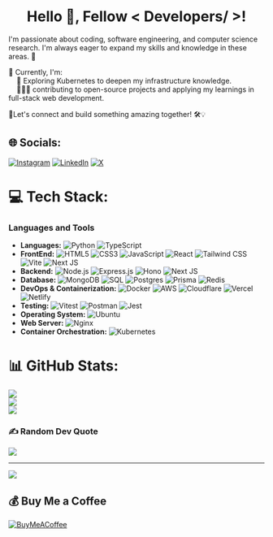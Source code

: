 <h1 align="center">Hello 👋, Fellow < Developers/ >!</h1>
 I'm passionate about coding, software engineering, and computer science research. I'm always eager to expand my skills and knowledge in these areas. 🚀

👀 Currently, I'm:<br/>
&nbsp;&nbsp;&nbsp;&nbsp;🌱 Exploring Kubernetes to deepen my infrastructure knowledge.<br/>
&nbsp;&nbsp;&nbsp;&nbsp;👨🏻‍💻 contributing to open-source projects and applying my learnings in full-stack web development.

🤝Let's connect and build something amazing together! 🛠️💡


## 🌐 Socials:
[![Instagram](https://img.shields.io/badge/Instagram-%23E4405F.svg?logo=Instagram&logoColor=white)](https://instagram.com/dev_shekhawat03) [![LinkedIn](https://img.shields.io/badge/LinkedIn-%230077B5.svg?logo=linkedin&logoColor=white)](https://linkedin.com/in/devender-singh-shekhawat) [![X](https://img.shields.io/badge/X-black.svg?logo=X&logoColor=white)](https://x.com/d_shekhawat03) 

# 💻 Tech Stack:

### Languages and Tools
- **Languages:** ![Python](https://img.shields.io/badge/python-3670A0?logo=python&logoColor=ffdd54) ![TypeScript](https://img.shields.io/badge/typescript-%23007ACC.svg?logo=typescript&logoColor=white)
- **FrontEnd:** ![HTML5](https://img.shields.io/badge/html5-%23E34F26.svg?logo=html5&logoColor=white) ![CSS3](https://img.shields.io/badge/css3-%231572B6.svg?logo=css3&logoColor=white) ![JavaScript](https://img.shields.io/badge/-JavaScript-F7DF1E?logo=javascript&logoColor=black&style=flat) ![React](https://img.shields.io/badge/-React-61DAFB?logo=react&logoColor=black&style=flat) ![Tailwind CSS](https://img.shields.io/badge/-Tailwind%20CSS-06B6D4?logo=tailwindcss&logoColor=white&style=flat) ![Vite](https://img.shields.io/badge/vite-%23646CFF.svg?logo=vite&logoColor=white) ![Next JS](https://img.shields.io/badge/Next-black?logo=next.js&logoColor=white)
- **Backend:** ![Node.js](https://img.shields.io/badge/-Node.js-339933?logo=node.js&logoColor=white&style=flat) ![Express.js](https://img.shields.io/badge/-Express.js-000000?logo=express&logoColor=white&style=flat) ![Hono](https://img.shields.io/badge/hono-orange?logo=hono) ![Next JS](https://img.shields.io/badge/Next-black?logo=next.js&logoColor=white)
- **Database:** ![MongoDB](https://img.shields.io/badge/-MongoDB-47A248?logo=mongodb&logoColor=white&style=flat) ![SQL](https://img.shields.io/badge/-SQL-4479A1?logo=sql&logoColor=white&style=flat) ![Postgres](https://img.shields.io/badge/postgresql-4169e1?logo=postgresql&logoColor=white) ![Prisma](https://img.shields.io/badge/Prisma-3982CE?logo=Prisma&logoColor=white) ![Redis](https://img.shields.io/badge/redis-%23DD0031.svg?logo=redis&logoColor=white)
- **DevOps & Containerization:** ![Docker](https://img.shields.io/badge/-Docker-2496ED?logo=docker&logoColor=white&style=flat) ![AWS](https://img.shields.io/badge/AWS-%23FF9900.svg?logo=amazon-aws&logoColor=white) ![Cloudflare](https://img.shields.io/badge/Cloudflare-F38020?logo=Cloudflare&logoColor=white) ![Vercel](https://img.shields.io/badge/vercel-%23000000.svg?logo=vercel&logoColor=white) ![Netlify](https://img.shields.io/badge/netlify-%23000000.svg?logo=netlify&logoColor=#00C7B7)
- **Testing:** ![Vitest](https://img.shields.io/badge/vitest-6E9F18?logo=vitest&logoColor=white) ![Postman](https://img.shields.io/badge/-Postman-FF6C37?logo=postman&logoColor=white&style=flat) ![Jest](https://img.shields.io/badge/jest-FF0000?logo=jest&logoColor=white)
- **Operating System:** ![Ubuntu](https://img.shields.io/badge/-Ubuntu-E95420?logo=ubuntu&logoColor=white&style=flat)
- **Web Server:** ![Nginx](https://img.shields.io/badge/-Nginx-009639?logo=nginx&logoColor=white&style=flat)
- **Container Orchestration:** ![Kubernetes](https://img.shields.io/badge/-Kubernetes-326CE5?logo=kubernetes&logoColor=white&style=flat)

# 📊 GitHub Stats:
![](https://github-readme-stats.vercel.app/api?username=devender18&theme=tokyonight&hide_border=false&include_all_commits=false&count_private=true)<br/>
![](https://github-readme-streak-stats.herokuapp.com/?user=devender18&theme=tokyonight&hide_border=false)<br/>
![](https://github-readme-stats.vercel.app/api/top-langs/?username=devender18&theme=tokyonight&hide_border=false&include_all_commits=false&count_private=true&layout=compact)

### ✍️ Random Dev Quote
![](https://quotes-github-readme.vercel.app/api?type=horizontal&theme=tokyonight)

---
[![](https://visitcount.itsvg.in/api?id=devender18&icon=0&color=0)](https://visitcount.itsvg.in)

  ## 💰 Buy Me a Coffee
  [![BuyMeACoffee](https://img.shields.io/badge/Buy%20Me%20a%20Coffee-ffdd00?style=for-the-badge&logo=buy-me-a-coffee&logoColor=black)](https://buymeacoffee.com/https://buymeacoffee.com/devendersig) 

  
<!-- Proudly created with GPRM ( https://gprm.itsvg.in ) -->
